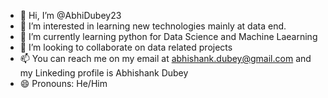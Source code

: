- 👋 Hi, I’m @AbhiDubey23
- 👀 I’m interested in learning new technologies mainly at data end.
- 🌱 I’m currently learning python for Data Science and Machine Laearning
- 💞️ I’m looking to collaborate on data related projects
- 📫 You can reach me on my email at abhishank.dubey@gmail.com and my Linkeding profile is Abhishank Dubey
- 😄 Pronouns: He/Him

<!---
AbhiDubey23/AbhiDubey23 is a ✨ special ✨ repository because its `README.md` (this file) appears on your GitHub profile.
You can click the Preview link to take a look at your changes.
--->
